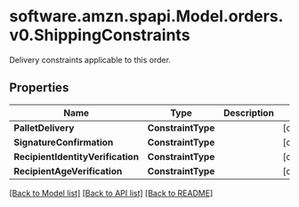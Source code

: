 # software.amzn.spapi.Model.orders.v0.ShippingConstraints
Delivery constraints applicable to this order.

## Properties

Name | Type | Description | Notes
------------ | ------------- | ------------- | -------------
**PalletDelivery** | **ConstraintType** |  | [optional] 
**SignatureConfirmation** | **ConstraintType** |  | [optional] 
**RecipientIdentityVerification** | **ConstraintType** |  | [optional] 
**RecipientAgeVerification** | **ConstraintType** |  | [optional] 

[[Back to Model list]](../README.md#documentation-for-models) [[Back to API list]](../README.md#documentation-for-api-endpoints) [[Back to README]](../README.md)

